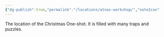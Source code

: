 ```yaml
---
{"dg-publish":true,"permalink":"/locations/atnas-workshop/","noteIcon":"","created":"2024-10-09T17:21:22.082+01:00","updated":"2024-12-13T17:45:57.513+00:00"}
---
```


The location of the Christmas One-shot. It is filled with many traps and puzzles.